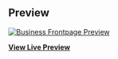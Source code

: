 ## Preview

[![Business Frontpage Preview](Preview.png)](Preview.png)

**[View Live Preview](Preview.png)**